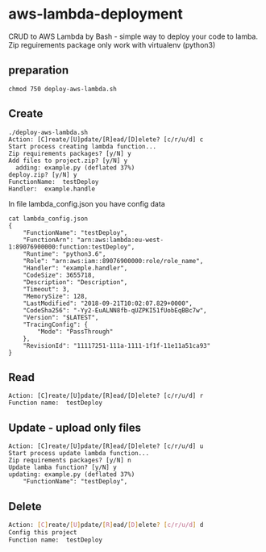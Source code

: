 # aws-lambda-deployment
CRUD to AWS Lambda by Bash - simple way to deploy your code to lamba.
Zip reguirements package only work with virtualenv (python3)

## preparation
```
chmod 750 deploy-aws-lambda.sh
```

## Create
```
./deploy-aws-lambda.sh
Action: [C]reate/[U]pdate/[R]ead/[D]elete? [c/r/u/d] c
Start process creating lambda function...
Zip requirements packages? [y/N] y
Add files to project.zip? [y/N] y
  adding: example.py (deflated 37%)
deploy.zip? [y/N] y
FunctionName:  testDeploy
Handler:  example.handle
```

In file lambda_config.json you have config data

```
cat lambda_config.json
{
    "FunctionName": "testDeploy",
    "FunctionArn": "arn:aws:lambda:eu-west-1:89076900000:function:testDeploy",
    "Runtime": "python3.6",
    "Role": "arn:aws:iam::89076900000:role/role_name",
    "Handler": "example.handler",
    "CodeSize": 3655718,
    "Description": "Description",
    "Timeout": 3,
    "MemorySize": 128,
    "LastModified": "2018-09-21T10:02:07.829+0000",
    "CodeSha256": "-Yy2-EuALNN8fb-qUZPKI51fUobEqBBc7w",
    "Version": "$LATEST",
    "TracingConfig": {
        "Mode": "PassThrough"
    },
    "RevisionId": "11117251-111a-1111-1f1f-11e11a51ca93"
}
```

## Read
```
Action: [C]reate/[U]pdate/[R]ead/[D]elete? [c/r/u/d] r
Function name:  testDeploy
```

## Update - upload only files
```
Action: [C]reate/[U]pdate/[R]ead/[D]elete? [c/r/u/d] u
Start process update lambda function...
Zip requirements packages? [y/N] n
Update lamba function? [y/N] y
updating: example.py (deflated 37%)
    "FunctionName": "testDeploy",
```


## Delete
```bash
Action: [C]reate/[U]pdate/[R]ead/[D]elete? [c/r/u/d] d
Config this project
Function name:  testDeploy
```
